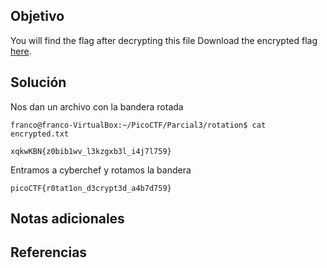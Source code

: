 ## Objetivo
You will find the flag after decrypting this file Download the encrypted flag [here](https://artifacts.picoctf.net/c/389/encrypted.txt).
## Solución
Nos dan un archivo con la bandera rotada 
```
franco@franco-VirtualBox:~/PicoCTF/Parcial3/rotation$ cat encrypted.txt

xqkwKBN{z0bib1wv_l3kzgxb3l_i4j7l759}
```
Entramos a cyberchef y rotamos la bandera
```
picoCTF{r0tat1on_d3crypt3d_a4b7d759}
```

## Notas adicionales

## Referencias